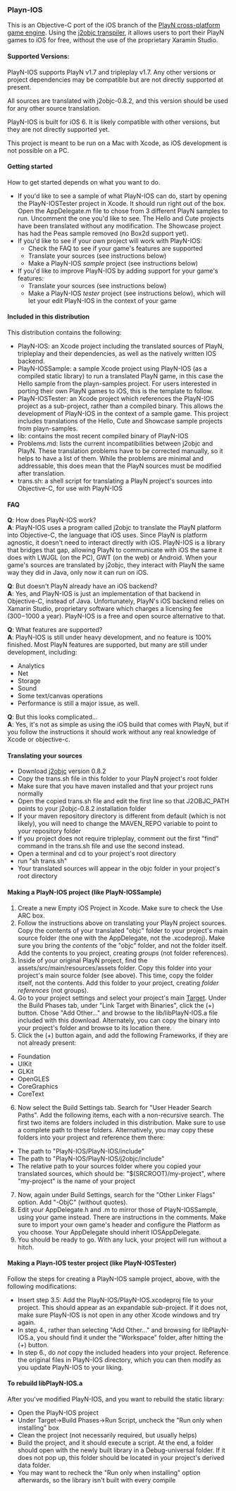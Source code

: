 ### Playn-IOS ###

This is an Objective-C port of the iOS branch of the [PlayN cross-platform game engine](http://code.google.com/p/playn/). Using the [j2objc transpiler](http://code.google.com/p/j2objc/), it allows users to port their PlayN games to iOS for free, without the use of the proprietary Xaramin Studio.

#### Supported Versions: ####
PlayN-IOS supports PlayN v1.7 and tripleplay v1.7. Any other versions or project dependencies may be compatible but are not directly supported at present.

All sources are translated with j2objc-0.8.2, and this version should be used for any other source translation.

PlayN-IOS is built for iOS 6. It is likely compatible with other versions, but they are not directly supported yet.

This project is meant to be run on a Mac with Xcode, as iOS development is not possible on a PC.

#### Getting started ####
How to get started depends on what you want to do.
* If you'd like to see a sample of what PlayN-IOS can do, start by opening the PlayN-IOSTester project in Xcode. It should run right out of the box. Open the AppDelegate.m file to chose from 3 different PlayN samples to run. Uncomment the one you'd like to see. The Hello and Cute projects have been translated without any modification. The Showcase project has had the Peas sample removed (no Box2d support yet).
* If you'd like to see if your own project will work with PlayN-IOS:
  + Check the FAQ to see if your game's features are supported
  + Translate your sources (see instructions below)
  + Make a PlayN-IOS *sample* project (see instructions below)
* If you'd like to improve PlayN-IOS by adding support for your game's features:
  + Translate your sources (see instructions below)
  + Make a PlayN-IOS *tester* project (see instructions below), which will let your edit PlayN-IOS in the context of your game

#### Included in this distribution ####
This distribution contains the following:
* PlayN-IOS: an Xcode project including the translated sources of PlayN, tripleplay and their dependencies, as well as the natively written IOS backend.
* PlayN-IOSSample: a sample Xcode project using PlayN-IOS (as a compiled static library) to run a translated PlayN game, in this case the Hello sample from the playn-samples project.  For users interested in porting their own PlayN games to iOS, this is the template to follow.
* PlayN-IOSTester: an Xcode project which references the PlayN-IOS project as a sub-project, rather than a compiled binary. This allows the development of PlayN-IOS in the context of a sample game. This project includes translations of the Hello, Cute and Showcase sample projects from playn-samples.
* lib: contains the most recent compiled binary of PlayN-IOS
* Problems.md: lists the current incompatibilities between j2objc and PlayN. These translation problems have to be corrected manually, so it helps to have a list of them. While the problems are minimal and addressable, this does mean that the PlayN sources must be modified after translation.
* trans.sh: a shell script for translating a PlayN project's sources into Objective-C, for use with PlayN-IOS


#### FAQ ####
**Q**: How does PlayN-IOS work?  
**A**: PlayN-IOS uses a program called j2objc to translate the PlayN platform into Objective-C, the language that iOS uses. Since PlayN is platform agnostic, it doesn't need to interact directly with iOS. PlayN-IOS is a library that bridges that gap, allowing PlayN to communicate with iOS the same it does with LWJGL (on the PC), GWT (on the web) or Android. When your game's sources are translated by j2objc, they interact with PlayN the same way they did in Java, only now it can run on iOS.

**Q**: But doesn't PlayN already have an iOS backend?  
**A**: Yes, and PlayN-IOS is just an implementation of that backend in Objective-C, instead of Java. Unfortunately, PlayN's iOS backend relies on Xamarin Studio, proprietary software which charges a licensing fee ($300-$1000 a year). PlayN-IOS is a free and open source alternative to that.

**Q**: What features are supported?  
**A**: PlayN-IOS is still under heavy development, and no feature is 100% finished. Most PlayN features are supported, but many are still under development, including:
* Analytics
* Net
* Storage
* Sound
* Some text/canvas operations
* Performance is still a major issue, as well.

**Q**: But this looks complicated...  
**A**: Yes, it's not as simple as using the iOS build that comes with PlayN, but if you follow the instructions it should work without any real knowledge of Xcode or objective-c.


#### Translating your sources ####
* Download [j2objc](http://code.google.com/p/j2objc/downloads/list?can=1) version 0.8.2
* Copy the trans.sh file in this folder to your PlayN project's root folder
* Make sure that you have maven installed and that your project runs normally
* Open the copied trans.sh file and edit the first line so that J2OBJC_PATH points to your j2objc-0.8.2 installation folder
* If your maven repository directory is different from default (which is not likely), you will need to change the MAVEN_REPO variable to point to your repository folder
* If you project does not require tripleplay, comment out the first "find" command in the trans.sh file and use the second instead.
* Open a terminal and cd to your project's root directory
* run "sh trans.sh"
* Your translated sources will appear in the objc folder in your project's root directory


#### Making a PlayN-IOS project (like PlayN-IOSSample) ####
1. Create a new Empty iOS Project in Xcode. Make sure to check the Use ARC box.
2. Follow the instructions above on translating your PlayN project sources. Copy the contents of your translated "objc" folder to your project's main source folder (the one with the AppDelegate, not the .xcodeproj). Make sure you bring the *contents* of the "objc" folder, and not the folder itself. Add the contents to you project, creating *groups* (not folder references).
3. Inside of your original PlayN project, find the assets/src/main/resources/assets folder. Copy this folder into your project's main source folder (see above). This time, copy the folder itself, not the contents. Add this folder to your project, creating *folder references* (not groups).
4. Go to your project settings and select your project's main [Target](http://developer.apple.com/library/ios/#featuredarticles/XcodeConcepts/Concept-Targets.html). Under the Build Phases tab, under "Link Target with Binaries", click the (+) button. Chose "Add Other..." and browse to the lib/libPlayN-IOS.a file included with this download. Alternately, you can copy the binary into your project's folder and browse to its location there.
5. Click the (+) button again, and add the following Frameworks, if they are not already present:
 * Foundation
 * UIKit
 * GLKit
 * OpenGLES
 * CoreGraphics
 * CoreText
6. Now select the Build Settings tab. Search for "User Header Search Paths". Add the following items, each with a non-recursive search. The first two items are folders included in this distribution. Make sure to use a complete path to these folders. Alternatively, you may copy these folders into your project and reference them there:
 * The path to "PlayN-IOS/PlayN-IOS/include"
 * The path to "PlayN-IOS/PlayN-IOS/j2objc/include"
 * The relative path to your sources folder where you copied your translated sources, which should be: "$(SRCROOT)/my-project", where "my-project" is the name of your project
7. Now, again under Build Settings, search for the "Other Linker Flags" option. Add "-ObjC" (without quotes).
8. Edit your AppDelegate.h and .m to mirror those of PlayN-IOSSample, using your game instead. There are instructions in the comments. Make sure to import your own game's header and configure the Platform as you choose. Your AppDelegate should inherit IOSAppDelegate.
9. You should be ready to go. With any luck, your project will run without a hitch.


#### Making a Playn-IOS tester project (like PlayN-IOSTester) ####
Follow the steps for creating a PlayN-IOS sample project, above, with the following modifications:
* Insert step 3.5: Add the PlayN-IOS/PlayN-IOS.xcodeproj file to your project. This should appear as an expandable sub-project. If it does not, make sure PlayN-IOS is not open in any other Xcode windows and try again.
* In step 4., rather than selecting "Add Other..." and browsing for libPlayN-IOS.a, you should find it under the "Workspace" folder, after hitting the (+) button.
* In step 6., do *not* copy the included headers into your project. Reference the original files in PlayN-IOS directory, which you can then modify as you update PlayN-IOS to your liking.


#### To rebuild libPlayN-IOS.a ####
After you've modified PlayN-IOS, and you want to rebuild the static library:
* Open the PlayN-IOS project
* Under Target->Build Phases->Run Script, uncheck the "Run only when installing" box
* Clean the project (not necessarily required, but usually helps)
* Build the project, and it should execute a script. At the end, a folder should open with the newly built library in a Debug-universal folder. If it does not pop up, this folder should be located in your project's derived data folder.
* You may want to recheck the "Run only when installing" option afterwards, so the library isn't built with every compile

 
